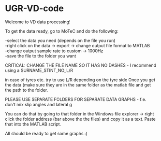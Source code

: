 # UGR-VD-code

Welcome to VD data processing!

To get the data ready, go to MoTeC and do the following:

-select the data you need (depends on the file you run) <br>
-right click on the data -> export -> change output file format to MATLAB <br>
-change output sample rate to custom -> 1000Hz <br>
-save the file to the folder you want <br>


CRITICAL: CHANGE THE FILE NAME SO IT HAS NO DASHES - I recommend using a SURNAME_STINT_NO_L/R


in case of tyres etc. try to use L/R depending on the tyre side
Once you get the data (make sure they are in the same folder as the matlab file and get the path to the folder.


PLEASE USE SEPARATE FOLDERS FOR SEPARATE DATA GRAPHS - f.e. don't mix slip angles and lateral g


You can do that by going to that folder in the Windows file explorer -> right click the folder address (bar above the the files)
and copy it as a text. Paste that into the MATLAB script.

All should be ready to get some graphs :)
